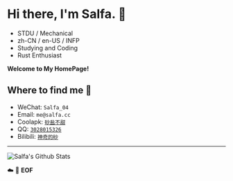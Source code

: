 # Hi there, I'm Salfa. :wave:

- STDU / Mechanical
- zh-CN / en-US / INFP
- Studying and Coding
- Rust Enthusiast

**Welcome to My HomePage!**

## Where to find me :beers:

- WeChat: `Salfa_04`
- Email: `me@salfa.cc`
- Coolapk: [`砂盐不甜`](https://www.coolapk.com/u/564201)
- QQ: [`3028015326`](https://wpa.qq.com/msgrd?v=3&uin=3028015326&site=qq&menu=yes)
- Bilibili: [`神奇的砂`](https://space.bilibili.com/33382859)

---

![Salfa's Github Stats](https://github-readme-stats.vercel.app/api/?username=Salfa-04&show_icons=true)

:cloud: :floppy_disk: **EOF**

